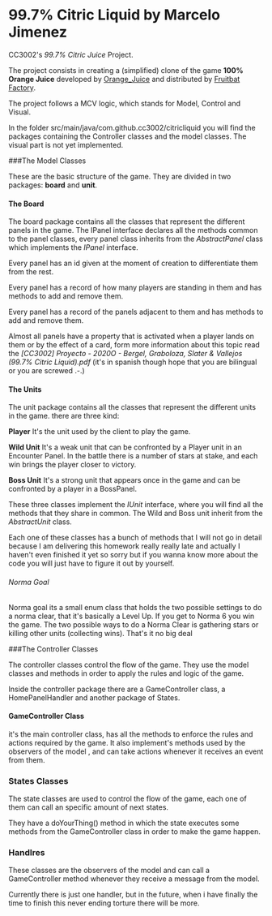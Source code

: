 <!-- 1.0.3-b1 -->
# 99.7% Citric Liquid by Marcelo Jimenez

 CC3002's *99.7% Citric Juice* Project.

The project consists in creating a (simplified) clone of the game **100% Orange Juice**
developed by [Orange_Juice](http://daidai.moo.jp) and distributed by 
[Fruitbat Factory](https://fruitbatfactory.com).

The project follows a MCV logic, which stands for Model, Control and Visual.

In the folder src/main/java/com.github.cc3002/citricliquid you will find the packages containing the Controller classes 
and the model classes. The visual part is not yet implemented.

###The Model Classes

These are the basic structure of the game. They are divided in two packages: **board** and **unit**.
#### The Board
The board package contains all the classes that represent the different panels in the game.
The IPanel interface declares all the methods common to the panel classes, every panel class inherits from the 
*AbstractPanel* class which implements the *IPanel* interface.

Every panel has an id given at the moment of creation to differentiate them from the rest.

Every panel has a record of how many players are standing in them and has methods to add and remove them.

Every panel has a record of the panels adjacent to them and has methods to add and remove them.

Almost all panels have a property that is activated when a player lands on them or by the effect of a card, form more
 information about this topic read the *[CC3002] Proyecto - 2020O - Bergel, Graboloza, Slater & Vallejos (99.7% Citric Liquid).pdf*
 (it's in spanish though hope that you are bilingual or you are screwed .-.)
 
#### The Units
The unit package contains all the classes that represent the different units in the game.
there are three kind:

**Player**
It's the unit used by the client to play the game.

**Wild Unit**
It's a weak unit that can be confronted by a Player unit in an Encounter Panel.
In the battle there is a number of stars at stake, and each win brings the player closer to victory.

**Boss Unit**
It's a strong unit that appears once in the game and can be confronted by a player in a BossPanel.


These three classes implement the *IUnit* interface, where you will find all the methods that they share in common.
The Wild and Boss unit inherit from the *AbstractUnit* class.

Each one of these classes has a bunch of methods that I will not go in detail because I am delivering this homework 
really really late and actually I haven't even finished it yet so sorry but if you wanna know more about the code you 
will just have to figure it out by yourself.

###### Norma Goal

Norma goal its a small enum class that holds the two possible settings to do a norma
clear, that it's basically a Level Up. If you get to Norma 6 you win the game. The two possible
ways to do a Norma Clear is gathering stars or killing other units (collecting wins). That's it no big deal

###The Controller Classes

The controller classes control the flow of the game. They use the model classes and methods in order to apply the 
rules and logic of the game.

Inside the controller package there are a GameController class, a HomePanelHandler and another package of States.

#### GameController Class

it's the main controller class, has all the methods to enforce the rules and actions required by the game.
It also implement's methods used by the observers of the model , and can take actions whenever it receives an event from 
them.

### States Classes

The state classes are used to control the flow of the game, each one of them can call an specific amount of 
next states.

They have a doYourThing() method in which the state executes some methods from the GameController class in order to 
make the game happen.

### Handlres

These classes are the observers of the model and can call a GameController method whenever they receive a message from 
the model.

Currently there is just one handler, but in the future, when i have finally the time to finish this never ending torture
there will be more.
 